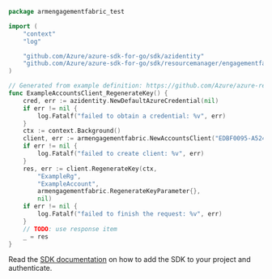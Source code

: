 ```go
package armengagementfabric_test

import (
	"context"
	"log"

	"github.com/Azure/azure-sdk-for-go/sdk/azidentity"
	"github.com/Azure/azure-sdk-for-go/sdk/resourcemanager/engagementfabric/armengagementfabric"
)

// Generated from example definition: https://github.com/Azure/azure-rest-api-specs/tree/main/specification/engagementfabric/resource-manager/Microsoft.EngagementFabric/preview/2018-09-01/examples/AccountsRegenerateKeyExample.json
func ExampleAccountsClient_RegenerateKey() {
	cred, err := azidentity.NewDefaultAzureCredential(nil)
	if err != nil {
		log.Fatalf("failed to obtain a credential: %v", err)
	}
	ctx := context.Background()
	client, err := armengagementfabric.NewAccountsClient("EDBF0095-A524-4A84-95FB-F72DA41AA6A1", cred, nil)
	if err != nil {
		log.Fatalf("failed to create client: %v", err)
	}
	res, err := client.RegenerateKey(ctx,
		"ExampleRg",
		"ExampleAccount",
		armengagementfabric.RegenerateKeyParameter{},
		nil)
	if err != nil {
		log.Fatalf("failed to finish the request: %v", err)
	}
	// TODO: use response item
	_ = res
}
```

Read the [SDK documentation](https://github.com/Azure/azure-sdk-for-go/blob/sdk%2Fresourcemanager%2Fengagementfabric%2Farmengagementfabric%2Fv0.1.0/sdk/resourcemanager/engagementfabric/armengagementfabric/README.md) on how to add the SDK to your project and authenticate.
